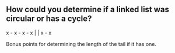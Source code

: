 ## How could you determine if a linked list was circular or has a cycle?

x - x - x - x
        |   |
        x - x

Bonus points for determining the length of the tail if it has one.

